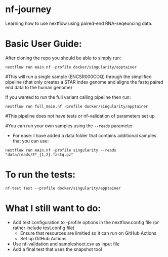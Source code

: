 # nf-journey
Learning how to use nextflow using paired-end RNA-seqeuncing data.


# Basic User Guide:

After cloning the repo you should be able to simply run:

`nextflow run main.nf -profile docker/singularity/apptainer`

#This will run a single sample (ENCSR000COQ) through the simplified pipeline (that only creates a STAR index genome and aligns the fastq paired end data to the human genome)

If you wanted to run the full variant calling pipeline then run:

`nextflow run full_main.nf -profile docker/singularity/apptainer`

#This pipeline does not have tests or nf-validation of parameters set up

#You can run your own samples using the `--reads` parameter 
- For ease: I have added a data folder that contains additional samples that you can use:

`nextflow run main.nf -profile singularity --reads "data/reads/E*_{1,2}.fastq.gz"`

# To run the tests:

`nf-test test --profile docker/singularity/apptainer`

# What I still want to do:

- Add test configuration to -profile options in the nextflow.config file (or rather include test.config file)
	- Ensure that resources are limitied so it can run on GitHub Actions
	- Set up GitHub Actions
- Use nf-validation and samplesheet.csv as input file
- Add a final test that uses the snapshot tool



